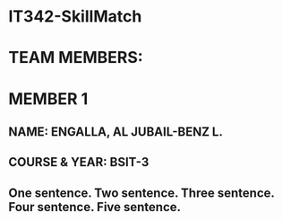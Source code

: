 # IT342-SkillMatch

# TEAM MEMBERS:

# MEMBER 1

## NAME: ENGALLA, AL JUBAIL-BENZ L.
## COURSE & YEAR: BSIT-3

## One sentence. Two sentence. Three sentence. Four sentence. Five sentence.